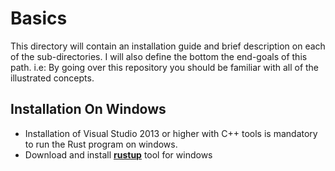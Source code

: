 # Basics

This directory will contain an installation guide and brief description on each of the sub-directories. I will also define the bottom the end-goals of this path. i.e: By going over this repository you should be familiar with all of the illustrated concepts. 

## Installation On Windows

* Installation of Visual Studio 2013 or higher with C++ tools is mandatory to run the Rust program on windows.
* Download and install **[rustup](https://www.rust-lang.org/tools/install)** tool for windows